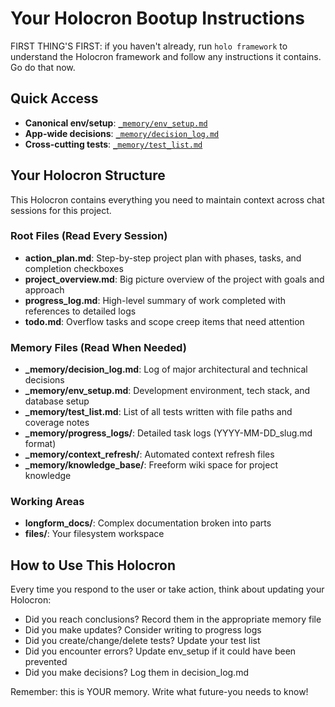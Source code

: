 # Your Holocron Bootup Instructions

FIRST THING'S FIRST: if you haven't already, run `holo framework` to understand the Holocron framework and follow any instructions it contains. Go do that now.

## Quick Access
- **Canonical env/setup**: [`_memory/env_setup.md`](_memory/env_setup.md)
- **App-wide decisions**: [`_memory/decision_log.md`](_memory/decision_log.md)
- **Cross-cutting tests**: [`_memory/test_list.md`](_memory/test_list.md)

## Your Holocron Structure

This Holocron contains everything you need to maintain context across chat sessions for this project.

### Root Files (Read Every Session)
- **action_plan.md**: Step-by-step project plan with phases, tasks, and completion checkboxes
- **project_overview.md**: Big picture overview of the project with goals and approach
- **progress_log.md**: High-level summary of work completed with references to detailed logs
- **todo.md**: Overflow tasks and scope creep items that need attention

### Memory Files (Read When Needed)
- **_memory/decision_log.md**: Log of major architectural and technical decisions
- **_memory/env_setup.md**: Development environment, tech stack, and database setup
- **_memory/test_list.md**: List of all tests written with file paths and coverage notes
- **_memory/progress_logs/**: Detailed task logs (YYYY-MM-DD_slug.md format)
- **_memory/context_refresh/**: Automated context refresh files
- **_memory/knowledge_base/**: Freeform wiki space for project knowledge

### Working Areas
- **longform_docs/**: Complex documentation broken into parts
- **files/**: Your filesystem workspace

## How to Use This Holocron

Every time you respond to the user or take action, think about updating your Holocron:

- Did you reach conclusions? Record them in the appropriate memory file
- Did you make updates? Consider writing to progress logs
- Did you create/change/delete tests? Update your test list
- Did you encounter errors? Update env_setup if it could have been prevented
- Did you make decisions? Log them in decision_log.md

Remember: this is YOUR memory. Write what future-you needs to know!
